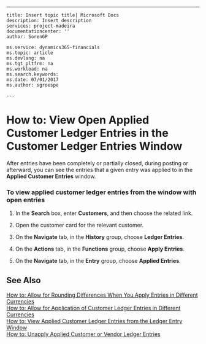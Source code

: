 ---
    title: Insert topic title| Microsoft Docs
    description: Insert description
    services: project-madeira
    documentationcenter: ''
    author: SorenGP

    ms.service: dynamics365-financials
    ms.topic: article
    ms.devlang: na
    ms.tgt_pltfrm: na
    ms.workload: na
    ms.search.keywords:
    ms.date: 07/01/2017
    ms.author: sgroespe

    ---
# How to: View Open Applied Customer Ledger Entries in the Customer Ledger Entries Window
After entries have been completely or partially closed, during posting or afterward, you can see the entries that a given entry was applied to in the **Applied Customer Entries** window.  
  
### To view applied customer ledger entries from the window with open entries  
  
1.  In the **Search** box, enter **Customers**, and then choose the related link.  
  
2.  Open the customer card for the relevant customer.  
  
3.  On the **Navigate** tab, in the **History** group, choose **Ledger Entries**.  
  
4.  On the **Actions** tab, in the **Functions** group, choose **Apply Entries**.  
  
5.  On the **Navigate** tab, in the **Entry** group, choose **Applied Entries**.  
  
## See Also  
 [How to: Allow for Rounding Differences When You Apply Entries in Different Currencies](../how-to-allow-for-rounding-differences-when-you-apply-entries-in-different-currencies.md)   
 [How to: Allow for Application of Customer Ledger Entries in Different Currencies](../how-to-allow-for-application-of-customer-ledger-entries-in-different-currencies.md)   
 [How to: View Applied Customer Ledger Entries from the Ledger Entry Window](../how-to-view-applied-customer-ledger-entries-from-the-ledger-entry-window.md)   
 [How to: Unapply Applied Customer or Vendor Ledger Entries](../How%20to:%20Unapply%20Applied%20Customer%20or%20Vendor%20Ledger%20Entries.md)